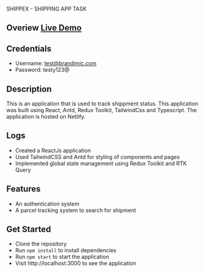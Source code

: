 SHIPPEX - SHIPPING APP TASK

## Overiew [Live Demo](https://nkwo-shippex.netlify.app/)

## Credentials

- Username: test@brandimic.com
- Password: testy123@

## Description

This is an application that is used to track shippment status. This application was built using React, Antd, Redux Toolkit, TailwindCss and Typescript. The application is hosted on Netlify.

## Logs

- Created a ReactJs application
- Used TailwindCSS and Antd for styling of components and pages
- Implemented global state management using Redux Toolkit and RTK Query

## Features

- An authentication system
- A parcel tracking system to search for shipment

## Get Started

- Clone the repository
- Run `npm install` to install dependencies
- Run `npm start` to start the application
- Visit http://localhost:3000 to see the application

